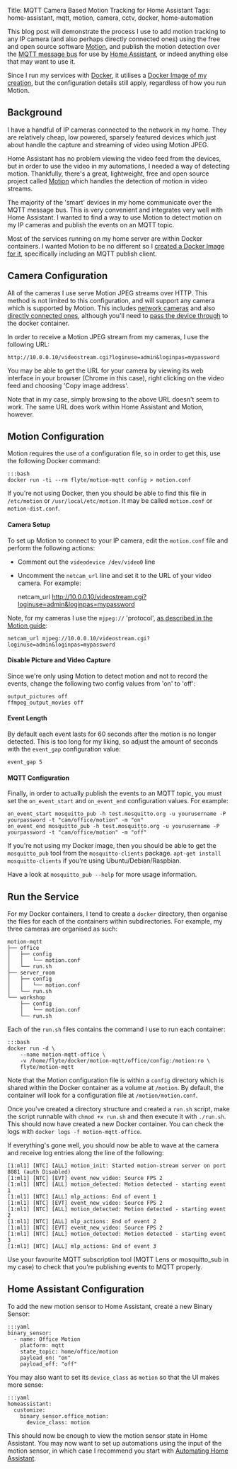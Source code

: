 Title: MQTT Camera Based Motion Tracking for Home Assistant
Tags: home-assistant, mqtt, motion, camera, cctv, docker, home-automation

This blog post will demonstrate the process I use to add motion tracking to any IP camera (and also perhaps directly connected ones) using the free and open source software [Motion](https://github.com/Motion-Project/motion), and publish the motion detection over the [MQTT message bus](http://mqtt.org/) for use by [Home Assistant](https://home-assistant.io/), or indeed anything else that may want to use it.

Since I run my services with [Docker](https://www.docker.com/), it utilises a [Docker Image of my creation](https://hub.docker.com/r/flyte/motion-mqtt/), but the configuration details still apply, regardless of how you run Motion.

Background
----------

I have a handful of IP cameras connected to the network in my home. They are relatively cheap, low powered, sparsely featured devices which just about handle the capture and streaming of video using Motion JPEG.

Home Assistant has no problem viewing the video feed from the devices, but in order to use the video in my automations, I needed a way of detecting motion. Thankfully, there's a great, lightweight, free and open source project called [Motion](https://github.com/Motion-Project/motion) which handles the detection of motion in video streams.

The majority of the 'smart' devices in my home communicate over the MQTT message bus. This is very convenient and integrates very well with Home Assistant. I wanted to find a way to use Motion to detect motion on my IP cameras and publish the events on an MQTT topic.

Most of the services running on my home server are within Docker containers. I wanted Motion to be no different so I [created a Docker Image for it](https://hub.docker.com/r/flyte/motion-mqtt/), specifically including an MQTT publish client.

Camera Configuration
--------------------

All of the cameras I use serve Motion JPEG streams over HTTP. This method is not limited to this configuration, and will support any camera which is supported by Motion. This includes [network cameras](https://htmlpreview.github.io/?https://github.com/Motion-Project/motion/blob/master/motion_guide.html#netcam_url) and also [directly connected ones](https://htmlpreview.github.io/?https://github.com/Motion-Project/motion/blob/master/motion_guide.html#videodevice), although you'll need to [pass the device through](https://docs.docker.com/engine/reference/commandline/run/#add-host-device-to-container-device) to the docker container.

In order to receive a Motion JPEG stream from my cameras, I use the following URL:

    http://10.0.0.10/videostream.cgi?loginuse=admin&loginpas=mypassword

You may be able to get the URL for your camera by viewing its web interface in your browser (Chrome in this case), right clicking on the video feed and choosing 'Copy image address'.

Note that in my case, simply browsing to the above URL doesn't seem to work. The same URL does work within Home Assistant and Motion, however.

Motion Configuration
--------------------

Motion requires the use of a configuration file, so in order to get this, use the following Docker command:

    :::bash
    docker run -ti --rm flyte/motion-mqtt config > motion.conf

If you're not using Docker, then you should be able to find this file in `/etc/motion` or `/usr/local/etc/motion`. It may be called `motion.conf` or `motion-dist.conf`.

#### Camera Setup

To set up Motion to connect to your IP camera, edit the `motion.conf` file and perform the following actions:

- Comment out the `videodevice /dev/video0` line
- Uncomment the `netcam_url` line and set it to the URL of your video camera. For example:

    netcam_url http://10.0.0.10/videostream.cgi?loginuse=admin&loginpas=mypassword

Note, for my cameras I use the `mjpeg://` 'protocol', [as described in the Motion guide](https://htmlpreview.github.io/?https://github.com/Motion-Project/motion/blob/master/motion_guide.html#netcam_url):

    netcam_url mjpeg://10.0.0.10/videostream.cgi?loginuse=admin&loginpas=mypassword

#### Disable Picture and Video Capture

Since we're only using Motion to detect motion and not to record the events, change the following two config values from 'on' to 'off':

    output_pictures off
    ffmpeg_output_movies off

#### Event Length

By default each event lasts for 60 seconds after the motion is no longer detected. This is too long for my liking, so adjust the amount of seconds with the `event_gap` configuration value:

    event_gap 5

#### MQTT Configuration

Finally, in order to actually publish the events to an MQTT topic, you must set the `on_event_start` and `on_event_end` configuration values. For example:

    on_event_start mosquitto_pub -h test.mosquitto.org -u yourusername -P yourpassword -t "cam/office/motion" -m "on"
    on_event_end mosquitto_pub -h test.mosquitto.org -u yourusername -P yourpassword -t "cam/office/motion" -m "off"

If you're not using my Docker image, then you should be able to get the `mosquitto_pub` tool from the `mosquitto-clients` package. `apt-get install mosquitto-clients` if you're using Ubuntu/Debian/Raspbian.

Have a look at `mosquitto_pub --help` for more usage information.

Run the Service
---------------

For my Docker containers, I tend to create a `docker` directory, then organise the files for each of the containers within subdirectories. For example, my three cameras are organised as such:

    motion-mqtt
    ├── office
    │   ├── config
    │   │   └── motion.conf
    │   └── run.sh
    ├── server_room
    │   ├── config
    │   │   └── motion.conf
    │   └── run.sh
    └── workshop
        ├── config
        │   └── motion.conf
        └── run.sh

Each of the `run.sh` files contains the command I use to run each container:

    :::bash
    docker run -d \
        --name motion-mqtt-office \
        -v /home/flyte/docker/motion-mqtt/office/config:/motion:ro \
        flyte/motion-mqtt

Note that the Motion configuration file is within a `config` directory which is shared within the Docker container as a volume at `/motion`. By default, the container will look for a configuration file at `/motion/motion.conf`.

Once you've created a directory structure and created a `run.sh` script, make the script runnable with `chmod +x run.sh` and then execute it with `./run.sh`. This should now have created a new Docker container. You can check the logs with `docker logs -f motion-mqtt-office`.

If everything's gone well, you should now be able to wave at the camera and receive log entries along the line of the following:

    [1:ml1] [NTC] [ALL] motion_init: Started motion-stream server on port 8081 (auth Disabled)
    [1:ml1] [NTC] [EVT] event_new_video: Source FPS 2
    [1:ml1] [NTC] [ALL] motion_detected: Motion detected - starting event 1
    [1:ml1] [NTC] [ALL] mlp_actions: End of event 1
    [1:ml1] [NTC] [EVT] event_new_video: Source FPS 2
    [1:ml1] [NTC] [ALL] motion_detected: Motion detected - starting event 2
    [1:ml1] [NTC] [ALL] mlp_actions: End of event 2
    [1:ml1] [NTC] [EVT] event_new_video: Source FPS 2
    [1:ml1] [NTC] [ALL] motion_detected: Motion detected - starting event 3
    [1:ml1] [NTC] [ALL] mlp_actions: End of event 3

Use your favourite MQTT subscription tool (MQTT Lens or mosquitto_sub in my case) to check that you're publishing events to MQTT properly.

Home Assistant Configuration
----------------------------

To add the new motion sensor to Home Assistant, create a new Binary Sensor:

    :::yaml
    binary_sensor:
      - name: Office Motion
        platform: mqtt
        state_topic: home/office/motion
        payload_on: "on"
        payload_off: "off"

You may also want to set its `device_class` as `motion` so that the UI makes more sense:

    :::yaml
    homeassistant:
      customize:
        binary_sensor.office_motion:
          device_class: motion

This should now be enough to view the motion sensor state in Home Assistant. You may now want to set up automations using the input of the motion sensor, in which case I recommend you start with [Automating Home Assistant](https://home-assistant.io/docs/automation/).
